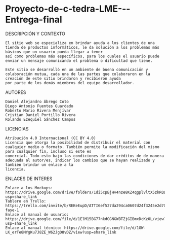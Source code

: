 # Proyecto-de-c-tedra-LME---Entrega-final

DESCRIPCIÓN Y CONTEXTO
	
	El sitio web se especializa en brindar ayuda a los clientes de una tienda de productos informáticos, le da solución a los problemas más básicos que un usuario pueda llegar a tener
	así como problemas más específicos, para los cuales el usuario puede enviar un mensaje comunicando el problema o dificultad que tiene. 
	
	Este sitio se desarrolló en un ambiente de buena comunicación y colaboración mutua, cada una de las partes que colaboraron en la creación de este sitio brindaron y recibieron ayuda
	por parte de los demás miembros del equipo desarrollador.

AUTORES

	Daniel Alejandro Ábrego Coto 
	Diego Antonio Fuentes Guardado 
	Roberto Mario Rivera Menjívar 
	Cristian Daniel Portillo Rivera
	Rolando Ezequiel Sánchez Campos

LICENCIAS

	Atribución 4.0 Internacional (CC BY 4.0)
	Licencia que otorga la posibilidad de distribuir el material con cualquier medio o formato. También permite la modificación del mismo para cualquier fin, incluso si este es 
	comercial. Todo esto bajo las condiciones de dar créditos de de manera adecuada al autor/es, indicar los cambios que se hayan realizado y también brindar un enlace a la 
	licencia.

ENLACES DE INTERES

	Enlace a los Mockups: https://drive.google.com/drive/folders/1di5cpBjHv4nze8KZ4qgplvltX5zkRQLT?usp=share_link
	Tablero en Trello: https://trello.com/invite/b/REKeEupD/ATTI6ef527da294ca0607d24f3245e2d70f177A47E33/proyecto-fase-1
	Enlace al manual de usuario: https://drive.google.com/file/d/1ElM15BG77nkdGGNGWBTZjGIBmxDcKzOL/view?usp=share_link 
	Enlace al manual técnico: https://drive.google.com/file/d/1GW-LK_erTe8MYgKu7J8ZE_W62JgO8vDZ/view?usp=share_link 
